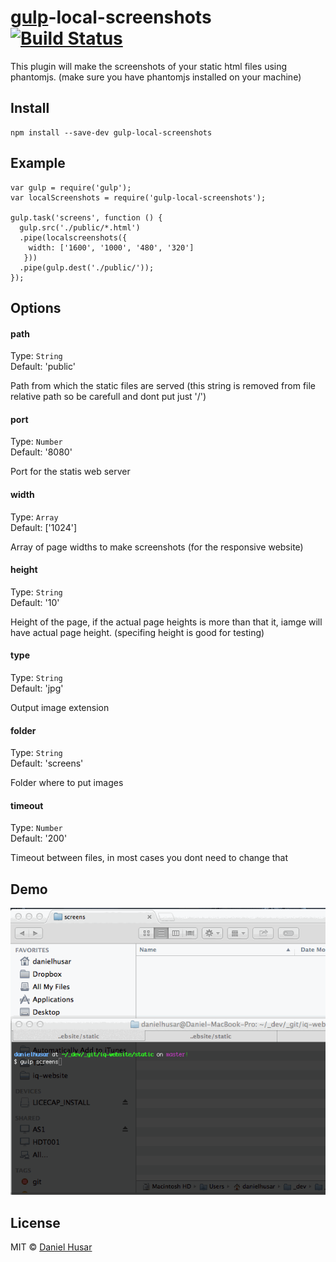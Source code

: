 # [gulp](http://gulpjs.com)-local-screenshots [![Build Status](https://secure.travis-ci.org/danielhusar/gulp-local-screenshots.png?branch=master)](http://travis-ci.org/danielhusar/gulp-local-screenshots)

This plugin will make the screenshots of your static html files using phantomjs.
(make sure you have phantomjs installed on your machine)


## Install

```
npm install --save-dev gulp-local-screenshots
```

## Example

```
var gulp = require('gulp');
var localScreenshots = require('gulp-local-screenshots');

gulp.task('screens', function () {
  gulp.src('./public/*.html')
  .pipe(localscreenshots({
    width: ['1600', '1000', '480', '320']
   }))
  .pipe(gulp.dest('./public/'));
});

```

## Options


#### path

Type: `String`  
Default: 'public'

Path from which the static files are served (this string is removed from file relative path so be carefull and dont put just '/')

#### port

Type: `Number`  
Default: '8080'

Port for the statis web server

#### width

Type: `Array`  
Default: ['1024']

Array of page widths to make screenshots (for the responsive website)

#### height

Type: `String`  
Default: '10'

Height of the page, if the actual page heights is more than that it, iamge will have actual page height.
(specifing height is good for testing)

#### type

Type: `String`  
Default: 'jpg'

Output image extension

#### folder

Type: `String`  
Default: 'screens'

Folder where to put images

#### timeout

Type: `Number`  
Default: '200'

Timeout between files, in most cases you dont need to change that


## Demo

![Demo](demo.gif)

## License

MIT © [Daniel Husar](https://github.com/danielhusar)
